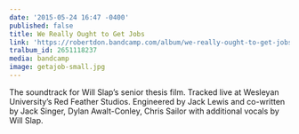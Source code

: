 ```yaml
---
date: '2015-05-24 16:47 -0400'
published: false
title: We Really Ought to Get Jobs
link: 'https://robertdon.bandcamp.com/album/we-really-ought-to-get-jobs'
tralbum_id: 2651118237
media: bandcamp
image: getajob-small.jpg
---
```

The soundtrack for Will Slap’s senior thesis film. Tracked live at Wesleyan University’s Red Feather Studios. Engineered by Jack Lewis and co-written by Jack Singer, Dylan Awalt-Conley, Chris Sailor with additional vocals by Will Slap.
